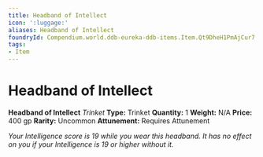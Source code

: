 ```yaml
---
title: Headband of Intellect
icon: ':luggage:'
aliases: Headband of Intellect
foundryId: Compendium.world.ddb-eureka-ddb-items.Item.Qt9DheH1PmAjCur7
tags:
- Item
---
```


# Headband of Intellect

**Headband of Intellect**
_Trinket_
**Type:** Trinket
**Quantity:** 1
**Weight:** N/A
**Price:** 400 gp
**Rarity:** Uncommon
**Attunement:** Requires Attunement

*Your Intelligence score is 19 while you wear this headband. It has no effect on you if your Intelligence is 19 or higher without it.*